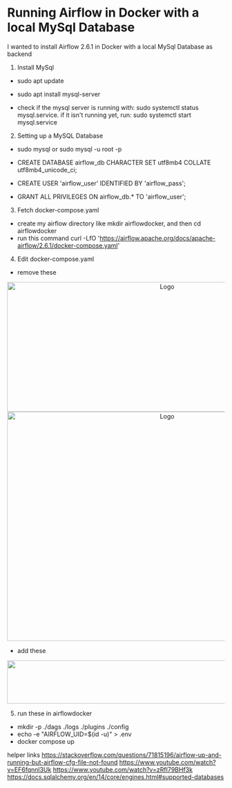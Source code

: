 # Running Airflow in Docker with a local MySql Database

  

I wanted to install Airflow 2.6.1 in Docker with a local MySql Database as backend

  

1. Install MySql

- sudo apt update

- sudo apt install mysql-server

- check if the mysql server is running with: sudo systemctl status mysql.service. if it isn't running yet, run: sudo systemctl start mysql.service

  

2. Setting up a MySQL Database

- sudo mysql or sudo mysql -u root -p

- CREATE DATABASE airflow_db CHARACTER SET utf8mb4 COLLATE utf8mb4_unicode_ci;

- CREATE USER 'airflow_user' IDENTIFIED BY 'airflow_pass';

- GRANT ALL PRIVILEGES ON airflow_db.* TO 'airflow_user';

  

3. Fetch docker-compose.yaml
- create my airflow directory like mkdir airflowdocker, and then cd airflowdocker
- run this command
curl -LfO 'https://airflow.apache.org/docs/apache-airflow/2.6.1/docker-compose.yaml'


4. Edit docker-compose.yaml

- remove these
<p align="center">
  <a href="https://https://github.com/faishalfaye/airflowdocker">
    <img src="https://github.com/faishalfaye/airflowdocker/assets/55538047/b9e21e41-e4e7-4d7b-9cd8-b4840719e4d8" alt="Logo" width="725" height="300">
  </a>
  <a href="https://https://github.com/faishalfaye/airflowdocker">
    <img src="https://github.com/faishalfaye/airflowdocker/assets/55538047/24f56a31-dd5d-4075-9530-d59626671e14" alt="Logo" width="725" height="530">
  </a>
  
- add these
<p align="center">
  <a href="https://https://github.com/faishalfaye/airflowdocker">
    <img src="https://github.com/faishalfaye/airflowdocker/assets/55538047/4471ee17-62b3-4bf4-91ca-f74503bc4685" alt="Logo" width="1250" height="100">
  </a>

5. run these in airflowdocker
- mkdir -p ./dags ./logs ./plugins ./config
- echo -e "AIRFLOW_UID=$(id -u)" > .env
- docker compose up

helper links
https://stackoverflow.com/questions/71815196/airflow-up-and-running-but-airflow-cfg-file-not-found
https://www.youtube.com/watch?v=EF6fqnnl3Uk
https://www.youtube.com/watch?v=zRfI79BHf3k
https://docs.sqlalchemy.org/en/14/core/engines.html#supported-databases


   
